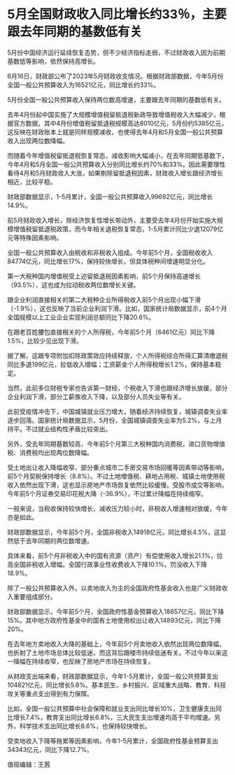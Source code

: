 

# 5月全国财政收入同比增长约33％，主要跟去年同期的基数低有关

5月份中国经济运行延续恢复态势，但不少经济指标走弱，不过财政收入因为前期基数低等影响，依然保持高增长。

6月16日，财政部公布了2023年5月财政收支情况。根据财政部数据，今年5月份全国一般公共预算收入为16521亿元，同比增长约33%。

5月份全国一般公共预算收入保持两位数高增速，主要跟去年同期的基数低有关。

去年4月份起中国实施了大规模增值税留抵退税新政导致增值税收入大幅减少，根据官方数据，其中4月份增值税留抵退税规模高达8010亿元，5月份约5385亿元，这反映在财政账本上就是同样规模减收，也使得去年4月和5月全国一般公共预算收入出现两位数降幅。

而随着今年增值税留抵退税恢复常态，减收影响大幅减小，在去年同期低基数下，今年4月和5月全国一般公共预算收入分别同比增长约70%和33%。因此需要理性看待4月和5月财政收入大涨，如果剔除留抵退税因素，财政收入增长跟经济增长相近，比较平稳。

财政部数据显示，1-5月累计，全国一般公共预算收入99692亿元，同比增长14.9%。

前5月财政收入增长，除经济恢复性增长带动外，主要受去年4月份开始实施大规模增值税留抵退税政策，而今年相关退税恢复常态，1-5月累计同比少退12079亿元等特殊因素影响。

全国一般公共预算收入由税收和非税收入组成。今年前5个月，全国税收收入84774亿元，同比增长17%，保持较快增长，但具体税种间增速明显分化。

第一大税种国内增值税受上述留抵退税因素影响，前5个月保持高速增长（93.5%），这也成为拉动税收两位数增长关键。

跟企业利润直接相关的第二大税种企业所得税收入前5个月出现小幅下滑（-1.9%），这也反映了当前企业利润下滑。比如，国家统计局数据显示，前4个月全国规模以上工业企业实现利润总额同比下降20.6%。

在跟老百姓腰包直接相关的个人所得税，今年前5个月（6461亿元）同比下降1.5%，比较少见出现下滑。

据了解，这跟专项附加扣除政策效应持续释放，个人所得税综合所得汇算清缴退税同比多退199亿元，拉低收入增幅；工资薪金个人所得税增长1.2%，保持基本稳定。

当然，此前多位财税专家也告诉第一财经，个税收入下滑也跟经济增长放缓，部分企业利润下滑，部分工薪族收入下降，以及部分人员失业等有关。

此前受疫情冲击下，中国城镇就业压力增大，随着经济持续恢复，城镇调查失业率逐步回落。国家统计局数据显示，5月份，全国城镇调查失业率为5.2%，与上月持平。不过就业结构性矛盾比较突出。

另外，受去年同期基数较高，今年前5个月第三大税种国内消费税，进口货物增值税、消费税均出现两位数降幅。

受土地出让收入降幅收窄、部分重点城市二手房交易市场回暖等因素带动等影响，前5个月契税保持增长（8.8%）。不过土地增值税、耕地占用税、城镇土地使用税收入依然出现下滑，这也显示房地产市场恢复依然比较缓慢。受股市成交等影响，今年前5个月证券交易印花税大降（-36.9%），不过累计降幅在持续缩窄。

一般来说，当税收保持较快增长，减收压力较小时，非税收入增速相对放缓，今年亦是如此。

财政部数据显示，今年前5个月，全国非税收入14918亿元，同比增长4.5%，这显然低于去年同期的两位数增速。

具体来看，前5个月非税收入中的国有资源（资产）有偿使用收入增长21.1%，拉高全国非税收入增幅。全国行政事业性收费收入下降10.1%，罚没收入下降18.9%。

除了一般公共预算收入外，以卖地收入为主的全国政府性基金收入也是广义财政收入重要组成部分。

财政部数据显示，今年前5个月，全国政府性基金预算收入18657亿元，同比下降15%。其中地方政府性基金中的国有土地使用权出让收入14893亿元，同比下降20%。

在去年地方卖地收入大降的基础上，今年前5个月卖地收入依然出现两位数降幅，也折射了土地市场总体比较低迷，而这背后跟楼市持续低迷有关。不过今年以来这一降幅在持续收窄，也反映了房地产市场在持续恢复。

从财政支出端来看，财政部数据显示，今年1-5月累计，全国一般公共预算支出104821亿元，同比增长5.8%。基本民生、乡村振兴、区域重大战略、教育、科技攻关等重点支出得到有力保障。

比如，全国一般公共预算中社会保障和就业支出同比增长10%，卫生健康支出同比增长7.4%，教育支出同比增长6.8%，三大民生支出增速均高于平均增速。另外，科学技术支出同比增长8.6%，也保持较快增长。

受卖地收入下降等拖累等因素影响，今年1-5月累计，全国政府性基金预算支出34343亿元，同比下降12.7%。

值班编辑：王茜


